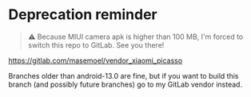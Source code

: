 # Deprecation reminder

> :warning: Because MIUI camera apk is higher than 100 MB, I'm forced to switch this repo to GitLab. See you there!

https://gitlab.com/masemoel/vendor_xiaomi_picasso

Branches older than android-13.0 are fine, but if you want to build this branch (and possibly future branches) go to my GitLab vendor instead.
